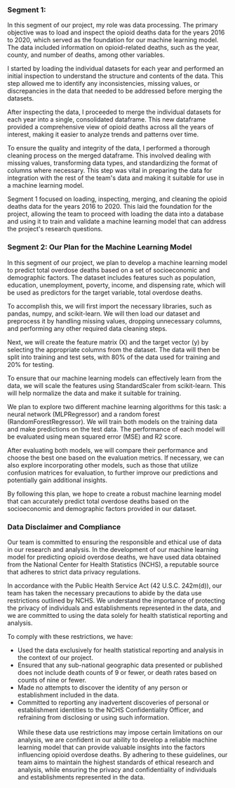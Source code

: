 ### Segment 1:

In this segment of our project, my role was data processing. The primary objective was to load and inspect the opioid deaths data for the years 2016 to 2020, which served as the foundation for our machine learning model. The data included information on opioid-related deaths, such as the year, county, and number of deaths, among other variables.

I started by loading the individual datasets for each year and performed an initial inspection to understand the structure and contents of the data. This step allowed me to identify any inconsistencies, missing values, or discrepancies in the data that needed to be addressed before merging the datasets.

After inspecting the data, I proceeded to merge the individual datasets for each year into a single, consolidated dataframe. This new dataframe provided a comprehensive view of opioid deaths across all the years of interest, making it easier to analyze trends and patterns over time.

To ensure the quality and integrity of the data, I performed a thorough cleaning process on the merged dataframe. This involved dealing with missing values, transforming data types, and standardizing the format of columns where necessary. This step was vital in preparing the data for integration with the rest of the team's data and making it suitable for use in a machine learning model.

Segment 1 focused on loading, inspecting, merging, and cleaning the opioid deaths data for the years 2016 to 2020. This laid the foundation for the project, allowing the team to proceed with loading the data into a database and using it to train and validate a machine learning model that can address the project's research questions.


### Segment 2: Our Plan for the Machine Learning Model

In this segment of our project, we plan to develop a machine learning model to predict total overdose deaths based on a set of socioeconomic and demographic factors. The dataset includes features such as population, education, unemployment, poverty, income, and dispensing rate, which will be used as predictors for the target variable, total overdose deaths.

To accomplish this, we will first import the necessary libraries, such as pandas, numpy, and scikit-learn. We will then load our dataset and preprocess it by handling missing values, dropping unnecessary columns, and performing any other required data cleaning steps.

Next, we will create the feature matrix (X) and the target vector (y) by selecting the appropriate columns from the dataset. The data will then be split into training and test sets, with 80% of the data used for training and 20% for testing.

To ensure that our machine learning models can effectively learn from the data, we will scale the features using StandardScaler from scikit-learn. This will help normalize the data and make it suitable for training.

We plan to explore two different machine learning algorithms for this task: a neural network (MLPRegressor) and a random forest (RandomForestRegressor). We will train both models on the training data and make predictions on the test data. The performance of each model will be evaluated using mean squared error (MSE) and R2 score.

After evaluating both models, we will compare their performance and choose the best one based on the evaluation metrics. If necessary, we can also explore incorporating other models, such as those that utilize confusion matrices for evaluation, to further improve our predictions and potentially gain additional insights.

By following this plan, we hope to create a robust machine learning model that can accurately predict total overdose deaths based on the socioeconomic and demographic factors provided in our dataset.


### Data Disclaimer and Compliance

Our team is committed to ensuring the responsible and ethical use of data in our research and analysis. In the development of our machine learning model for predicting opioid overdose deaths, we have used data obtained from the National Center for Health Statistics (NCHS), a reputable source that adheres to strict data privacy regulations.

In accordance with the Public Health Service Act (42 U.S.C. 242m(d)), our team has taken the necessary precautions to abide by the data use restrictions outlined by NCHS. We understand the importance of protecting the privacy of individuals and establishments represented in the data, and we are committed to using the data solely for health statistical reporting and analysis.

To comply with these restrictions, we have:

* Used the data exclusively for health statistical reporting and analysis in the context of our project.
* Ensured that any sub-national geographic data presented or published does not include death counts of 9 or fewer, or death rates based on counts of nine or fewer.
* Made no attempts to discover the identity of any person or establishment included in the data.
* Committed to reporting any inadvertent discoveries of personal or establishment identities to the NCHS Confidentiality Officer, and refraining from disclosing or using such information.<br><br>
While these data use restrictions may impose certain limitations on our analysis, we are confident in our ability to develop a reliable machine learning model that can provide valuable insights into the factors influencing opioid overdose deaths. By adhering to these guidelines, our team aims to maintain the highest standards of ethical research and analysis, while ensuring the privacy and confidentiality of individuals and establishments represented in the data.
